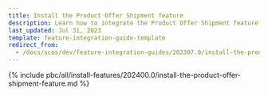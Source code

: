 ```yaml
---
title: Install the Product Offer Shipment feature
description: Learn how to integrate the Product Offer Shipment feature into your project
last_updated: Jul 31, 2023
template: feature-integration-guide-template
redirect_from:
  - /docs/scos/dev/feature-integration-guides/202307.0/install-the-product-offer-shipment-feature.html
---
```


{% include pbc/all/install-features/202400.0/install-the-product-offer-shipment-feature.md %} <!-- To edit, see /_includes/pbc/all/install-features/202400.0/install-the-product-offer-shipment-feature.md -->
